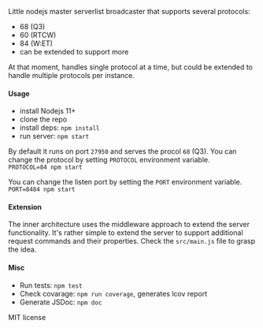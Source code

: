 Little nodejs master serverlist broadcaster that supports several protocols: 
* 68 (Q3)
* 60 (RTCW)
* 84 (W:ET)
* can be extended to support more

At that moment, handles single protocol at a time, but could be extended to handle multiple protocols per instance.

#### Usage
* install Nodejs 11+
* clone the repo
* install deps: `npm install`
* run server: `npm start`

By default it runs on port `27950` and serves the procol `68` (Q3). You can change the protocol by setting `PROTOCOL` environment variable.   
`PROTOCOL=84 npm start`

You can change the listen port by setting the `PORT` environment variable.  
`PORT=8484 npm start` 

#### Extension
The inner architecture uses the middleware approach to extend the server functionality. It's rather simple to extend the server to support additional request commands and their properties. Check the `src/main.js` file to grasp the idea.

#### Misc
* Run tests: `npm test`
* Check covarage: `npm run coverage`, generates lcov report
* Generate JSDoc: `npm doc`

MIT license